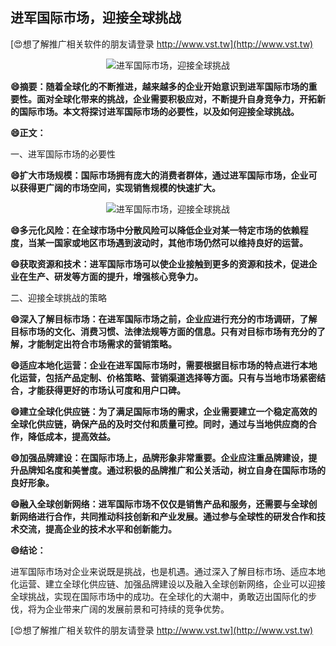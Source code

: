 ## **进军国际市场，迎接全球挑战**

[😍想了解推广相关软件的朋友请登录 http://www.vst.tw](http://www.vst.tw)

 <center><img src="https://vst.tw/MP4/tuiguang/png/2.png" alt="进军国际市场，迎接全球挑战"></center>

**😄摘要：随着全球化的不断推进，越来越多的企业开始意识到进军国际市场的重要性。面对全球化带来的挑战，企业需要积极应对，不断提升自身竞争力，开拓新的国际市场。本文将探讨进军国际市场的必要性，以及如何迎接全球挑战。**

**😄正文：**

一、进军国际市场的必要性

**😄扩大市场规模：国际市场拥有庞大的消费者群体，通过进军国际市场，企业可以获得更广阔的市场空间，实现销售规模的快速扩大。**

 <center><img src="https://vst.tw/MP4/tuiguang/png/2.png" alt="进军国际市场，迎接全球挑战"></center>

**😄多元化风险：在全球市场中分散风险可以降低企业对某一特定市场的依赖程度，当某一国家或地区市场遇到波动时，其他市场仍然可以维持良好的运营。**

**😄获取资源和技术：进军国际市场可以使企业接触到更多的资源和技术，促进企业在生产、研发等方面的提升，增强核心竞争力。**

二、迎接全球挑战的策略

**😄深入了解目标市场：在进军国际市场之前，企业应进行充分的市场调研，了解目标市场的文化、消费习惯、法律法规等方面的信息。只有对目标市场有充分的了解，才能制定出符合市场需求的营销策略。**

**😄适应本地化运营：企业在进军国际市场时，需要根据目标市场的特点进行本地化运营，包括产品定制、价格策略、营销渠道选择等方面。只有与当地市场紧密结合，才能获得更好的市场认可度和用户口碑。**

**😄建立全球化供应链：为了满足国际市场的需求，企业需要建立一个稳定高效的全球化供应链，确保产品的及时交付和质量可控。同时，通过与当地供应商的合作，降低成本，提高效益。**

**😄加强品牌建设：在国际市场上，品牌形象非常重要。企业应注重品牌建设，提升品牌知名度和美誉度。通过积极的品牌推广和公关活动，树立自身在国际市场的良好形象。**

**😄融入全球创新网络：进军国际市场不仅仅是销售产品和服务，还需要与全球创新网络进行合作，共同推动科技创新和产业发展。通过参与全球性的研发合作和技术交流，提高企业的技术水平和创新能力。**

**😄结论：**

进军国际市场对企业来说既是挑战，也是机遇。通过深入了解目标市场、适应本地化运营、建立全球化供应链、加强品牌建设以及融入全球创新网络，企业可以迎接全球挑战，实现在国际市场中的成功。在全球化的大潮中，勇敢迈出国际化的步伐，将为企业带来广阔的发展前景和可持续的竞争优势。

[😍想了解推广相关软件的朋友请登录 http://www.vst.tw](http://www.vst.tw)



